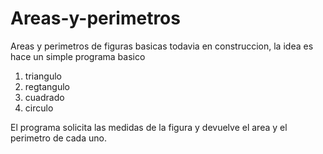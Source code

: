 # Areas-y-perimetros
Areas y perimetros de figuras basicas todavia en construccion, la idea es hace un simple programa basico 
1. triangulo
2. regtangulo
3. cuadrado
4. circulo

El programa solicita las medidas de la figura y devuelve el area y el perimetro de cada uno.
